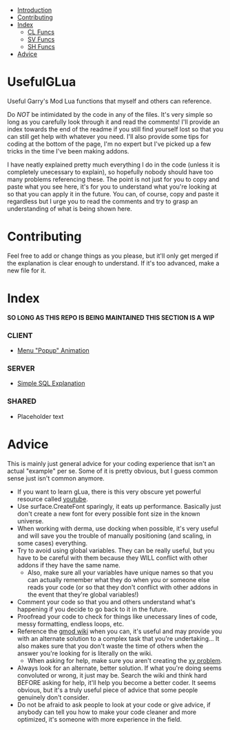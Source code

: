 - [Introduction](https://github.com/JoshJOkayguy/UsefulGLua#usefulglua)
- [Contributing](https://github.com/JoshJOkayguy/UsefulGLua#contributing)
- [Index](https://github.com/JoshJOkayguy/UsefulGLua#index)
  - [CL Funcs](https://github.com/JoshJOkayguy/UsefulGLua#client)
  - [SV Funcs](https://github.com/JoshJOkayguy/UsefulGLua#server)
  - [SH Funcs](https://github.com/JoshJOkayguy/UsefulGLua#shared)
- [Advice](https://github.com/JoshJOkayguy/UsefulGLua#advice)
# UsefulGLua
Useful Garry's Mod Lua functions that myself and others can reference.

  Do *NOT* be intimidated by the code in any of the files. It's very simple so long as you carefully look through it and read the comments! I'll provide an index towards the end of the readme if you still find yourself lost so that you can still get help with whatever you need. I'll also provide some tips for coding at the bottom of the page, I'm no expert but I've picked up a few tricks in the time I've been making addons.

  I have neatly explained pretty much everything I do in the code (unless it is completely unecessary to explain), so hopefully nobody should have too many problems referencing these. The point is not just for you to copy and paste what you see here, it's for you to understand what you're looking at so that you can apply it in the future. You can, of course, copy and paste it regardless but I urge you to read the comments and try to grasp an understanding of what is being shown here.

# Contributing

Feel free to add or change things as you please, but it'll only get merged if the explanation is clear enough to understand. If it's too advanced, make a new file for it.
# Index

**SO LONG AS THIS REPO IS BEING MAINTAINED THIS SECTION IS A WIP**

### CLIENT
- [Menu "Popup" Animation](https://github.com/JoshJOkayguy/UsefulGLua/blob/main/clientside_examples.lua#L3)

### SERVER
- [Simple SQL Explanation](https://github.com/JoshJOkayguy/UsefulGLua/blob/main/serverside_examples.lua#L1)

### SHARED
- Placeholder text

# Advice
This is mainly just general advice for your coding experience that isn't an actual "example" per se. Some of it is pretty obvious, but I guess common sense just isn't common anymore.

- If you want to learn gLua, there is this very obscure yet powerful resource called [youtube](https://www.youtube.com/).
- Use surface.CreateFont sparingly, it eats up performance. Basically just don't create a new font for every possible font size in the known universe.
- When working with derma, use docking when possible, it's very useful and will save you the trouble of manually positioning (and scaling, in some cases) everything.
- Try to avoid using global variables. They can be really useful, but you have to be careful with them because they WILL conflict with other addons if they have the same name.
  - Also, make sure all your variables have unique names so that you can actually remember what they do when you or someone else reads your code (or so that they don't conflict with other addons in the event that they're global variables!)
- Comment your code so that you and others understand what's happening if you decide to go back to it in the future.
- Proofread your code to check for things like unecessary lines of code, messy formatting, endless loops, etc.
- Reference the [gmod wiki](http://wiki.facepunch.com/gmod/) when you can, it's useful and may provide you with an alternate solution to a complex task that you're undertaking... It also makes sure that you don't waste the time of others when the answer you're looking for is literally on the wiki.
  - When asking for help, make sure you aren't creating the [xy problem](https://xyproblem.info/).
- Always look for an alternate, better solution. If what you're doing seems convoluted or wrong, it just may be. Search the wiki and think hard BEFORE asking for help, it'll help you become a better coder. It seems obvious, but it's a truly useful piece of advice that some people genuinely don't consider.
- Do not be afraid to ask people to look at your code or give advice, if anybody can tell you how to make your code cleaner and more optimized, it's someone with more experience in the field.
